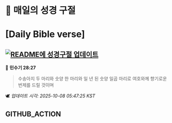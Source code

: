 # 🙏 매일의 성경 구절
# [Daily Bible verse]
## [![README에 성경구절 업데이트](https://github.com/DONGSUKA/first_test/actions/workflows/update-readme-bible.yml/badge.svg)](https://github.com/DONGSUKA/first_test/actions/workflows/update-readme-bible.yml)
<!-- START_BIBLE_VERSE -->
📖 **민수기 28:27**
> 수송아지 두 마리와 숫양 한 마리와 일 년 된 숫양 일곱 마리로 여호와께 향기로운 번제를 드릴 것이며

🕊️ _업데이트 시각: 2025-10-08 05:47:25 KST_
  <!-- END_BIBLE_VERSE -->
## GITHUB_ACTION
